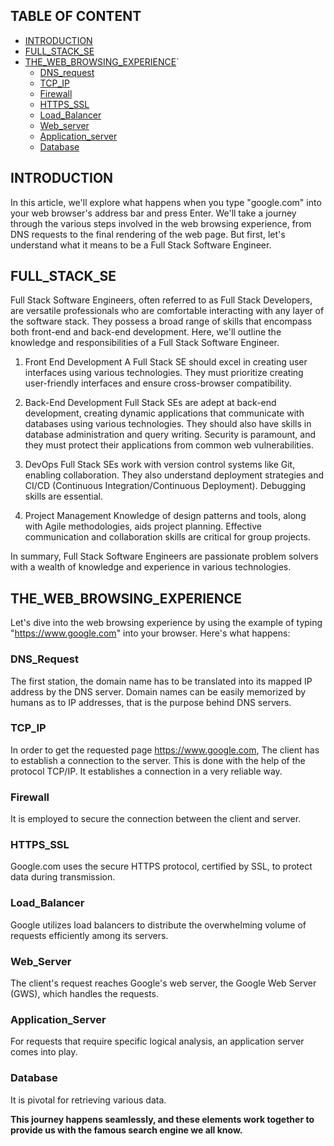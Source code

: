 ## TABLE OF CONTENT

- [INTRODUCTION](#INTRODUCTION)
- [FULL_STACK_SE](#full_stack_se)
- [THE_WEB_BROWSING_EXPERIENCE](#the_web_browsing_experience)`
	- [DNS_request](#dns_request)
	- [TCP_IP](#tcp_ip)
	- [Firewall](#firewall)
	- [HTTPS_SSL](#https_ssl)
	- [Load_Balancer](#load_balancer)
	- [Web_server](#web_server)
	- [Application_server](#application_server)
	- [Database](#database)

## INTRODUCTION

In this article, we'll explore what happens when you type "google.com" into your web browser's address bar and press Enter. We'll take a journey through the various steps involved in the web browsing experience, from DNS requests to the final rendering of the web page. But first, let's understand what it means to be a Full Stack Software Engineer.

## FULL_STACK_SE

Full Stack Software Engineers, often referred to as Full Stack Developers, are versatile professionals who are comfortable interacting with any layer of the software stack. They possess a broad range of skills that encompass both front-end and back-end development. Here, we'll outline the knowledge and responsibilities of a Full Stack Software Engineer.

1. Front End Development A Full Stack SE should excel in creating user interfaces using various technologies. They must prioritize creating user-friendly interfaces and ensure cross-browser compatibility.

2. Back-End Development Full Stack SEs are adept at back-end development, creating dynamic applications that communicate with databases using various technologies. They should also have skills in database administration and query writing. Security is paramount, and they must protect their applications from common web vulnerabilities.

3. DevOps Full Stack SEs work with version control systems like Git, enabling collaboration. They also understand deployment strategies and CI/CD (Continuous Integration/Continuous Deployment). Debugging skills are essential.

4. Project Management Knowledge of design patterns and tools, along with Agile methodologies, aids project planning. Effective communication and collaboration skills are critical for group projects.

In summary, Full Stack Software Engineers are passionate problem solvers with a wealth of knowledge and experience in various technologies.

## THE_WEB_BROWSING_EXPERIENCE

Let's dive into the web browsing experience by using the example of typing "https://www.google.com" into your browser. Here's what happens:

### DNS_Request

The first station, the domain name has to be translated into its mapped IP address by the DNS server. Domain names can be easily memorized by humans as to IP addresses, that is the purpose behind DNS servers.

### TCP_IP

In order to get the requested page https://www.google.com, The client has to establish a connection to the server. This is done with the help of the protocol TCP/IP. It establishes a connection in a very reliable way.

### Firewall

It is employed to secure the connection between the client and server.

### HTTPS_SSL

Google.com uses the secure HTTPS protocol, certified by SSL, to protect data during transmission.

### Load_Balancer

Google utilizes load balancers to distribute the overwhelming volume of requests efficiently among its servers.

### Web_Server

The client's request reaches Google's web server, the Google Web Server (GWS), which handles the requests.

### Application_Server

For requests that require specific logical analysis, an application server comes into play.

### Database

It is pivotal for retrieving various data.

**This journey happens seamlessly, and these elements work together to provide us with the famous search engine we all know.**
